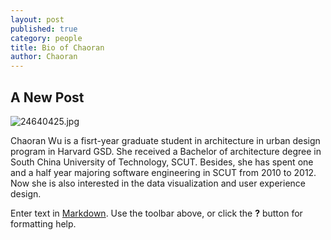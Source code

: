 ```yaml
---
layout: post
published: true
category: people
title: Bio of Chaoran
author: Chaoran
---
```

## A New Post
![24640425.jpg]({{site.baseurl}}/assets/24640425.jpg)








Chaoran Wu is a fisrt-year graduate student in architecture in urban design program in Harvard GSD. She received a Bachelor of architecture degree in South China University of Technology, SCUT. Besides, she has spent one and a half year majoring software engineering in SCUT from 2010 to 2012. Now she is also interested in  the data visualization and user experience design. 

Enter text in [Markdown](http://daringfireball.net/projects/markdown/). Use the toolbar above, or click the **?** button for formatting help.
